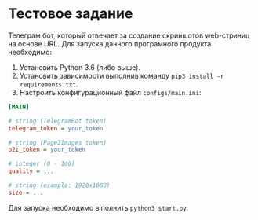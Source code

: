 # Тестовое задание

Телеграм бот, который отвечает за создание скриншотов web-стриниц на основе URL.
Для запуска данного програмного продукта необходимо:
1. Установить Python 3.6 (либо выше).
2. Установить зависимости выполнив команду `pip3 install -r requirements.txt`.
3. Настроить конфигурационный файл `configs/main.ini`:
```ini
[MAIN]

# string (TelegramBot token)
telegram_token = your_token

# string (Page2Images token)
p2i_token = your_token

# integer (0 - 100)
quality = ...

# string (example: 1920x1080)
size = ...
```

Для запуска необходимо віполнить `python3 start.py`.
